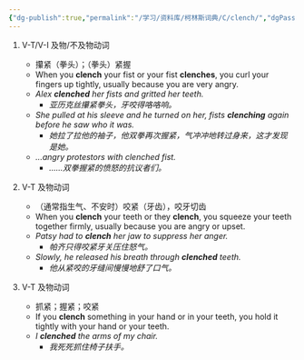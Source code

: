 ```yaml
---
{"dg-publish":true,"permalink":"/学习/资料库/柯林斯词典/C/clench/","dgPassFrontmatter":true}
---
```


1. V-T/V-I 及物/不及物动词
	- 攥紧（拳头）；（拳头）紧握
	- When you **clench** your fist or your fist **clenches**, you curl your fingers up tightly, usually because you are very angry.
	- *Alex **clenched** her fists and gritted her teeth.*
		- *亚历克丝攥紧拳头，牙咬得咯咯响。*
	- *She pulled at his sleeve and he turned on her, fists **clenching** again before he saw who it was.*
		- *她拉了拉他的袖子，他双拳再次握紧，气冲冲地转过身来，这才发现是她。*
	- *...angry protestors with clenched fist.*
		- *……双拳握紧的愤怒的抗议者们。*

2. V-T 及物动词
	- （通常指生气、不安时）咬紧（牙齿），咬牙切齿
	- When you **clench** your teeth or they **clench**, you squeeze your teeth together firmly, usually because you are angry or upset.
	- *Patsy had to **clench** her jaw to suppress her anger.*
		- *帕齐只得咬紧牙关压住怒气。*
	- *Slowly, he released his breath through **clenched** teeth.*
		- *他从紧咬的牙缝间慢慢地舒了口气。*

3. V-T 及物动词 
	- 抓紧；握紧；咬紧
	- If you **clench** something in your hand or in your teeth, you hold it tightly with your hand or your teeth.
	- *I **clenched** the arms of my chair.*
		 - *我死死抓住椅子扶手。*